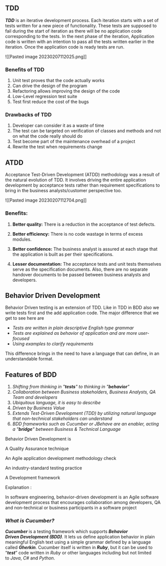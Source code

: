 ## TDD

_**TDD**_ is an iterative development process. Each iteration starts with a set of tests written for a new piece of functionality. These tests are supposed to fail during the start of iteration as there will be no application code corresponding to the tests. In the next phase of the iteration, Application code is written with an intention to pass all the tests written earlier in the iteration. Once the application code is ready tests are run.

![[Pasted image 20230207112025.png]]


### Benefits of TDD

1.  Unit test proves that the code actually works
2.  Can drive the design of the program
3.  Refactoring allows improving the design of the code
4.  Low-Level regression test suite
5.  Test first reduce the cost of the bugs

### Drawbacks of TDD

1.  Developer can consider it as a waste of time
2.  The test can be targeted on verification of classes and methods and not on what the code really should do
3.  Test become part of the maintenance overhead of a project
4.  Rewrite the test when requirements change


## ATDD
Acceptance Test-Driven Development (ATDD) methodology was a result of the natural evolution of TDD. It involves driving the entire application development by acceptance tests rather than requirement specifications to bring in the business analysts/customer perspective too.

![[Pasted image 20230207112704.png]]

### Benefits:

1.  **Better quality:** There is a reduction in the acceptance of test defects.
    
2.  **Better efficiency:** There is no code wastage in terms of excess modules.
    
3.  **Better confidence:** The business analyst is assured at each stage that the application is built as per their specifications.
    
4.  **Lesser documentation:** The acceptance tests and unit tests themselves serve as the specification documents. Also, there are no separate handover documents to be passed between business analysts and developers.

## Behavior Driven Development

Behavior Driven testing is an extension of TDD. Like in TDD in BDD also we write tests first and the add application code. The major difference that we get to see here are

-   _Tests are written in plain descriptive English type grammar_
-   _Tests are explained as behavior of application and are more user-focused_
-   _Using examples to clarify requirements_

This difference brings in the need to have a language that can define, in an understandable format.

## Features of BDD

1.  _Shifting from thinking in "**tests**" to thinking in "**behavior**"_
2.  _Collaboration between Business stakeholders, Business Analysts, QA Team and developers_
3.  _Ubiquitous language, it is easy to describe_
4.  _Driven by Business Value_
5.  _Extends Test-Driven Development (TDD) by utilizing natural language that non-technical stakeholders can understand_
6.  _BDD frameworks such as Cucumber or JBehave are an enabler, acting a "**bridge**" between Business & Technical Language_

  
Behavior Driven Development is

A Quality Assurance technique

An Agile application development methodology check

An industry-standard testing practice

A Development framework

Explanation :

In software engineering, behavior-driven development is an Agile software development process that encourages collaboration among developers, QA and non-technical or business participants in a software project
### _**What is Cucumber?**_

_**Cucumber**_ is a testing framework which supports _**Behavior Driven Development (BDD)**_. It lets us define application behavior in plain meaningful English text using a simple grammar defined by a language called _**Gherkin**_. Cucumber itself is written in _**Ruby**_, but it can be used to “_**test**_” code written in _Ruby_ or other languages including but not limited to _Java_, _C#_ and _Python_.